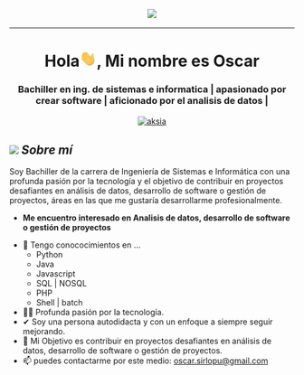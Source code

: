 <p align="center">
  <img src="https://github.com/thompsonemerson/thompsonemerson/raw/master/cover-thompson.png" height="200"/>
</p>
<hr>
<h1 align="center">Hola<img src="https://raw.githubusercontent.com/ABSphreak/ABSphreak/master/gifs/Hi.gif" width="30px">, Mi nombre es Oscar</h1>
<h3 align="center">Bachiller en ing. de sistemas e informatica | apasionado por crear software | aficionado por el analisis de datos |</h3>
<p align="center">
<a href="https://www.linkedin.com/in/oscar-sp/" target="blank"><img align="center" src="https://cdn.jsdelivr.net/npm/simple-icons@3.0.1/icons/linkedin.svg" alt="aksia" height="30" width="40" /></a>

## <img src="https://media.giphy.com/media/ObNTw8Uzwy6KQ/giphy.gif" width="30px">&nbsp;***Sobre mí***
Soy Bachiller de la carrera de Ingeniería de Sistemas e Informática con una profunda pasión por la tecnología y el objetivo de contribuir en proyectos desafiantes en análisis de datos, desarrollo de software o gestión de proyectos, áreas en las que me gustaría desarrollarme profesionalmente.
* **Me encuentro interesado en Analisis de datos, desarrollo de software o gestión de proyectos**
- 📶 Tengo conococimientos en ...
  - Python
  - Java
  - Javascript
  - SQL | NOSQL
  - PHP
  - Shell | batch
- 🧑‍💻 Profunda pasión por la tecnología.
- ✔ Soy una persona autodidacta y con un enfoque a siempre seguir mejorando.<br>
- 🎯 Mi Objetivo es contribuir en proyectos desafiantes en análisis de datos, desarrollo de software o gestión de proyectos.
- 📫 puedes contactarme por este medio: <a href="oscar.sirlopu@gmail.com">oscar.sirlopu@gmail.com</a>
